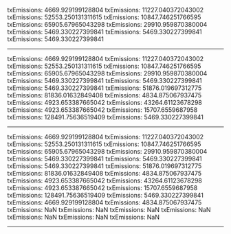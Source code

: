 txEmissions: 4669.929199128804
txEmissions: 11227.040372043002
txEmissions: 52553.250131311615
txEmissions: 10847.746251766595
txEmissions: 65905.67965043298
txEmissions: 29910.959870380004
txEmissions: 5469.330227399841
txEmissions: 5469.330227399841
txEmissions: 5469.330227399841

---

txEmissions: 4669.929199128804
txEmissions: 11227.040372043002
txEmissions: 52553.250131311615
txEmissions: 10847.746251766595
txEmissions: 65905.67965043298
txEmissions: 29910.959870380004
txEmissions: 5469.330227399841
txEmissions: 5469.330227399841
txEmissions: 5469.330227399841
txEmissions: 51876.019697312775
txEmissions: 81836.01632849408
txEmissions: 4834.875067937475
txEmissions: 4923.653387665042
txEmissions: 43264.61123678298
txEmissions: 4923.653387665042
txEmissions: 15707.6559687958
txEmissions: 128491.75636519409
txEmissions: 5469.330227399841

---

txEmissions: 4669.929199128804
txEmissions: 11227.040372043002
txEmissions: 52553.250131311615
txEmissions: 10847.746251766595
txEmissions: 65905.67965043298
txEmissions: 29910.959870380004
txEmissions: 5469.330227399841
txEmissions: 5469.330227399841
txEmissions: 5469.330227399841
txEmissions: 51876.019697312775
txEmissions: 81836.01632849408
txEmissions: 4834.875067937475
txEmissions: 4923.653387665042
txEmissions: 43264.61123678298
txEmissions: 4923.653387665042
txEmissions: 15707.6559687958
txEmissions: 128491.75636519409
txEmissions: 5469.330227399841
txEmissions: 4669.929199128804
txEmissions: 4834.875067937475
txEmissions: NaN
txEmissions: NaN
txEmissions: NaN
txEmissions: NaN
txEmissions: NaN
txEmissions: NaN
txEmissions: NaN

---
